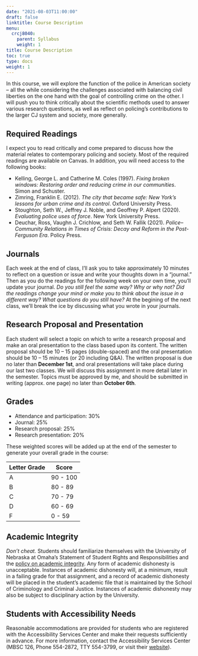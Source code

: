 ```yaml
---
date: "2021-08-03T11:00:00"
draft: false
linktitle: Course Description
menu:
  crcj8040:
    parent: Syllabus
    weight: 1
title: Course Description
toc: true
type: docs
weight: 1
---
```


In this course, we will explore the function of the police in American society – all the while considering the challenges associated with balancing civil liberties on the one hand with the goal of controlling crime on the other. I will push you to think critically about the scientific methods used to answer various research questions, as well as reflect on policing’s contributions to the larger CJ system and society, more generally.

## Required Readings

I expect you to read critically and come prepared to discuss how the material relates to contemporary policing and society. Most of the required readings are available on Canvas. In addition, you will need access to the following books:

* Kelling, George L. and Catherine M. Coles (1997). *Fixing broken windows: Restoring order and reducing crime in our communities*. Simon and Schuster.
* Zimring, Franklin E. (2012). *The city that became safe: New York’s lessons for urban crime and its control*. Oxford University Press.
* Stoughton, Seth W., Jeffrey J. Noble, and Geoffrey P. Alpert (2020). *Evaluating police uses of force*. New York University Press.
* Deuchar, Ross, Vaughn J. Crichlow, and Seth W. Fallik (2021). *Police–Community Relations in Times of Crisis: Decay and Reform in the Post-Ferguson Era*. Policy Press.

## Journals

Each week at the end of class, I’ll ask you to take approximately 10 minutes to reflect on a question or issue and write your thoughts down in a “journal.” Then as you do the readings for the following week on your own time, you’ll update your journal. *Do you still feel the same way? Why or why not? Did the readings change your mind or make you to think about the issue in a different way? What questions do you still have?* At the begining of the next class, we’ll break the ice by discussing what you wrote in your journals.

## Research Proposal and Presentation

Each student will select a topic on which to write a research proposal and make an oral presentation to the class based upon its content. The written proposal should be 10 – 15 pages (double-spaced) and the oral presentation should be 10 – 15 minutes (or 20 including Q&A). The written proposal is due no later than **December 1st**, and oral presentations will take place during our last two classes. We will discuss this assignment in more detail later in the semester. Topics must be approved by me, and should be submitted in writing (approx. one page) no later than **October 6th**.

## Grades 

* Attendance and participation: 30%
* Journal: 25%
* Research proposal: 25%
* Research presentation: 20%

These weighted scores will be added up at the end of the semester to generate your overall grade in the course:

Letter Grade  |  Score
------------- | -------
A             | 90 - 100
B             | 80 - 89
C             | 70 - 79
D             | 60 - 69
F             | 0 - 59

## Academic Integrity

*Don’t cheat.* Students should familiarize themselves with the University of Nebraska at Omaha’s Statement of Student Rights and Responsibilities and the [policy on academic integrity](https://www.unomaha.edu/student-life/student-conduct-and-community-standards/policies/academic-integrity.php). Any form of academic dishonesty is unacceptable. Instances of academic dishonesty will, at a minimum, result in a failing grade for that assignment, and a record of academic dishonesty will be placed in the student’s academic file that is maintained by the School of Criminology and Criminal Justice. Instances of academic dishonesty may also be subject to disciplinary action by the University.

## Students with Accessibility Needs

Reasonable accommodations are provided for students who are registered with the Accessibility Services Center and make their requests sufficiently in advance. For more information, contact the Accessibility Services Center (MBSC 126, Phone 554-2872, TTY 554-3799, or visit their [website](https://www.unomaha.edu/student-life/inclusion/disability-services/index.php)).
